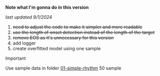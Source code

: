 **Note what I'm gonna do in this version**

*last updated 9/1/2024*
1. ~~need to adjust the code to make it simpler and more readable~~
2. ~~use the length of onset detection instead of the length of the target~~
3. ~~remove EOS as it's unnecessary for this version~~
4. add logger
5. create overfitted model using one sample



> [!IMPORTANT]
> Use sample data in folder [01-simple-rhythm](https://github.com/Nanoth-T/Senior-Project/tree/913bc87e9767863e1bcf959a1a3d2340f0415770/Data/01-simple-rhythm) 50 sample
